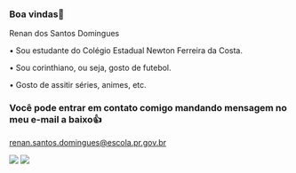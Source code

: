 ### Boa vindas👋

  Renan dos Santos Domingues
  
• Sou estudante do Colégio Estadual Newton Ferreira da Costa.

• Sou corinthiano, ou seja, gosto de futebol.

• Gosto de assitir séries, animes, etc.

### Você pode entrar em contato comigo mandando mensagem no meu e-mail a baixo👍
  renan.santos.domingues@escola.pr.gov.br

  ![](https://media.tenor.com/MHT4ej0V2z8AAAAM/yuri-alberto-knee-slide.gif)
  ![](https://media.tenor.com/Nwosi7M_rpYAAAAM/afham-a-train.gif) 

